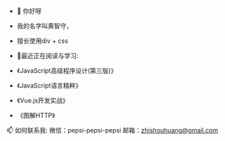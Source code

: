 

<!--
**zhishouH/zhishouH** is a ✨ _special_ ✨ repository because its `README.md` (this file) appears on your GitHub profile.

Here are some ideas to get you started:

- 🔭 I’m currently working on ...
- 🌱 I’m currently learning ...
- 👯 I’m looking to collaborate on ...
- 🤔 I’m looking for help with ...
- 💬 Ask me about ...
- 📫 How to reach me: ...
- 😄 Pronouns: ...
- ⚡ Fun fact: ...
-->
- 👋 你好呀
- 我的名字叫黄智守，
- 擅长使用div + css

- 🌱最近正在阅读与学习:
- 《JavaScript高级程序设计(第三版)》
- 《JavaScript语言精粹》
- 《Vue.js开发实战》
- 《图解HTTP》

📫 如何联系我:
微信：pepsi-pepsi-pepsi
邮箱：zhishouhuang@gmail.com
